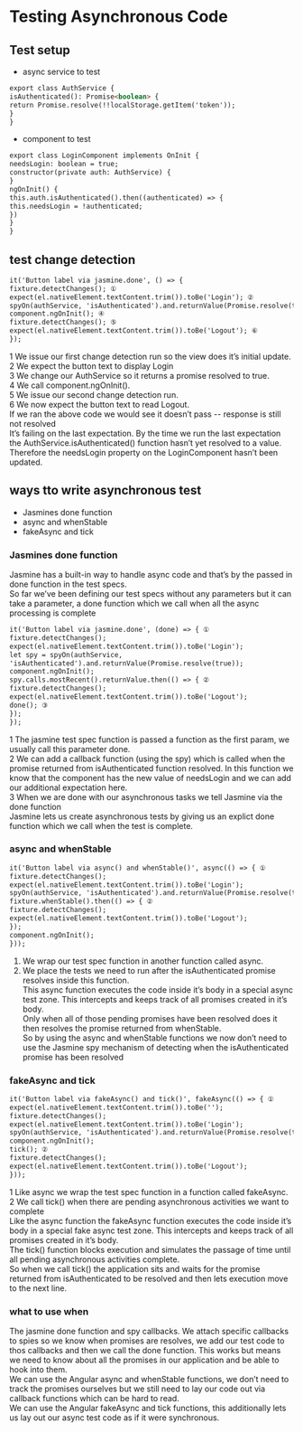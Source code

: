 # Testing Asynchronous Code
## Test setup
* async service to test
```markdown
export class AuthService {
isAuthenticated(): Promise<boolean> {
return Promise.resolve(!!localStorage.getItem('token'));
}
}
```
* component to test
```markdown
export class LoginComponent implements OnInit {
needsLogin: boolean = true;
constructor(private auth: AuthService) {
}
ngOnInit() {
this.auth.isAuthenticated().then((authenticated) => {
this.needsLogin = !authenticated;
})
}
}
```
## test change detection
```markdown
it('Button label via jasmine.done', () => {
fixture.detectChanges(); ①
expect(el.nativeElement.textContent.trim()).toBe('Login'); ②
spyOn(authService, 'isAuthenticated').and.returnValue(Promise.resolve(true)); ③
component.ngOnInit(); ④
fixture.detectChanges(); ⑤
expect(el.nativeElement.textContent.trim()).toBe('Logout'); ⑥
});
```
1 We issue our first change detection run so the view does it’s initial update.<br/>
2 We expect the button text to display Login <br/>
3 We change our AuthService so it returns a promise resolved to true. <br/>
4 We call component.ngOnInit(). <br/>
5 We issue our second change detection run. <br/>
6 We now expect the button text to read Logout. <br/>
If we ran the above code we would see it doesn’t pass -- response is still not resolved
<br/>It’s failing on the last expectation. By the time we run the last expectation the
AuthService.isAuthenticated() function hasn’t yet resolved to a value. Therefore the needsLogin
property on the LoginComponent hasn’t been updated.
## ways tto write asynchronous test
* Jasmines done function
* async and whenStable
* fakeAsync and tick
### Jasmines done function
Jasmine has a built-in way to handle async code and that’s by the passed in done function in the test
specs.<br/>
So far we’ve been defining our test specs without any parameters but it can take a parameter, a
done function which we call when all the async processing is complete <br/>
```markdown
it('Button label via jasmine.done', (done) => { ①
fixture.detectChanges();
expect(el.nativeElement.textContent.trim()).toBe('Login');
let spy = spyOn(authService,
'isAuthenticated').and.returnValue(Promise.resolve(true));
component.ngOnInit();
spy.calls.mostRecent().returnValue.then(() => { ②
fixture.detectChanges();
expect(el.nativeElement.textContent.trim()).toBe('Logout');
done(); ③
});
});
```
1 The jasmine test spec function is passed a function as the first param, we usually call this
parameter done.<br/>
2 We can add a callback function (using the spy) which is called when the promise returned from
isAuthenticated function resolved. In this function we know that the component has the new
value of needsLogin and we can add our additional expectation here. <br/>
3 When we are done with our asynchronous tasks we tell Jasmine via the done function <br/>
Jasmine lets us create asynchronous tests by giving us an explict done function which we call when
the test is complete.
### async and whenStable
```markdown
it('Button label via async() and whenStable()', async(() => { ①
fixture.detectChanges();
expect(el.nativeElement.textContent.trim()).toBe('Login');
spyOn(authService, 'isAuthenticated').and.returnValue(Promise.resolve(true));
fixture.whenStable().then(() => { ②
fixture.detectChanges();
expect(el.nativeElement.textContent.trim()).toBe('Logout');
});
component.ngOnInit();
}));
```
1. We wrap our test spec function in another function called async. <br/>
2. We place the tests we need to run after the isAuthenticated promise resolves inside this
function. <br/>
This async function executes the code inside it’s body in a special async test zone. This intercepts
and keeps track of all promises created in it’s body. <br/>
Only when all of those pending promises have been resolved does it then resolves the promise
returned from whenStable. <br/>
So by using the async and whenStable functions we now don’t need to use the Jasmine spy
mechanism of detecting when the isAuthenticated promise has been resolved<br/>
### fakeAsync and tick
```markdown
it('Button label via fakeAsync() and tick()', fakeAsync(() => { ①
expect(el.nativeElement.textContent.trim()).toBe('');
fixture.detectChanges();
expect(el.nativeElement.textContent.trim()).toBe('Login');
spyOn(authService, 'isAuthenticated').and.returnValue(Promise.resolve(true));
component.ngOnInit();
tick(); ②
fixture.detectChanges();
expect(el.nativeElement.textContent.trim()).toBe('Logout');
}));
```
1 Like async we wrap the test spec function in a function called fakeAsync.<br/>
2 We call tick() when there are pending asynchronous activities we want to complete <br/>
Like the async function the fakeAsync function executes the code inside it’s body in a special fake
async test zone. This intercepts and keeps track of all promises created in it’s body.<br/>
The tick() function blocks execution and simulates the passage of time until all pending
asynchronous activities complete.<br/>
So when we call tick() the application sits and waits for the promise returned from
isAuthenticated to be resolved and then lets execution move to the next line.<br/>
### what to use when
The jasmine done function and spy callbacks. We attach specific callbacks to spies so we know when
promises are resolves, we add our test code to thos callbacks and then we call the done function.
This works but means we need to know about all the promises in our application and be able to
hook into them.<br/>
We can use the Angular async and whenStable functions, we don’t need to track the promises
ourselves but we still need to lay our code out via callback functions which can be hard to read.<br/>
We can use the Angular fakeAsync and tick functions, this additionally lets us lay out our async test
code as if it were synchronous.<br/>
